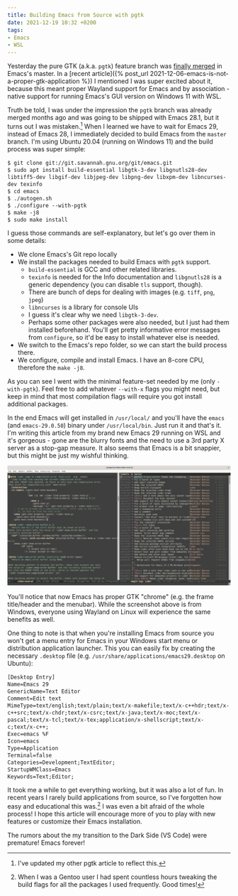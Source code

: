 ```yaml
---
title: Building Emacs from Source with pgtk
date: 2021-12-19 10:32 +0200
tags:
- Emacs
- WSL
---
```


Yesterday the pure GTK (a.k.a. `pgtk`) feature branch was [finally merged](https://www.reddit.com/r/emacs/comments/rj8k32/the_pgtk_pure_gtk_branch_was_merged/) in Emacs's master.
In a [recent article]({% post_url 2021-12-06-emacs-is-not-a-proper-gtk-application %}) I mentioned
I was super excited about it, because this meant proper Wayland support for Emacs and by association - native support
for running Emacs's GUI version on Windows 11 with WSL.

Truth be told, I was under the impression the `pgtk` branch was already merged months ago and was going to be shipped with Emacs 28.1, but it turns out I was mistaken.[^1]
When I learned we have to wait for Emacs 29, instead of Emacs 28, I immediately decided to build Emacs from the `master` branch. I'm using
Ubuntu 20.04 (running on Windows 11) and the build process was super simple:

``` shellsession
$ git clone git://git.savannah.gnu.org/git/emacs.git
$ sudo apt install build-essential libgtk-3-dev libgnutls28-dev libtiff5-dev libgif-dev libjpeg-dev libpng-dev libxpm-dev libncurses-dev texinfo
$ cd emacs
$ ./autogen.sh
$ ./configure --with-pgtk
$ make -j8
$ sudo make install
```

I guess those commands are self-explanatory, but let's go over them in some details:

* We clone Emacs's Git repo locally
* We install the packages needed to build Emacs with `pgtk` support.
  * `build-essential` is GCC and other related libraries.
  * `texinfo` is needed for the Info documentation and `libgnutls28` is a generic dependency (you can disable `tls` support, though).
  * There are bunch of deps for dealing with images (e.g. `tiff`, `png`, `jpeg`)
  * `libncurses` is a library for console UIs
  * I guess it's clear why we need `libgtk-3-dev`.
  * Perhaps some other packages were also needed, but I just had them installed beforehand. You'll get pretty informative error messages from `configure`, so it'd be easy to install whatever else is needed.
* We switch to the Emacs's repo folder, so we can start the build process there.
* We configure, compile and install Emacs. I have an 8-core CPU, therefore the `make -j8`.

As you can see I went with the minimal feature-set needed by me (only `-with-pgtk`). Feel free to add whatever `--with-x` flags you might need, but keep in mind that most
compilation flags will require you got install additional packages.

In the end Emacs will get installed in `/usr/local/` and you'll have the `emacs` (and `emacs-29.0.50`) binary under `/usr/local/bin`. Just run it and that's it. I'm writing this article from my brand new
Emacs 29 running on WSL and it's gorgeous - gone are the blurry fonts and the need to use a 3rd party X server as a stop-gap measure. It also seems that Emacs is a bit snappier, but this might
be just my wishful thinking.

![emacs_with_pgtk.png](/assets/images/emacs_with_pgtk.png)

You'll notice that now Emacs has proper GTK "chrome" (e.g. the frame
title/header and the menubar). While the screenshot above is from Windows,
everyone using Wayland on Linux will experience the same benefits as well.

One thing to note is that when you're installing Emacs from source you won't get a menu entry for Emacs in your Windows start menu or distribution application launcher.
This you can easily fix by creating the necessary `.desktop` file (e.g. `/usr/share/applications/emacs29.desktop` on Ubuntu):

```
[Desktop Entry]
Name=Emacs 29
GenericName=Text Editor
Comment=Edit text
MimeType=text/english;text/plain;text/x-makefile;text/x-c++hdr;text/x-c++src;text/x-chdr;text/x-csrc;text/x-java;text/x-moc;text/x-pascal;text/x-tcl;text/x-tex;application/x-shellscript;text/x-c;text/x-c++;
Exec=emacs %F
Icon=emacs
Type=Application
Terminal=false
Categories=Development;TextEditor;
StartupWMClass=Emacs
Keywords=Text;Editor;
```

It took me a while to get everything working, but it was also a lot of fun. In recent years I rarely build applications from source,
so I've forgotten how easy and educational this was.[^2] I was even a bit afraid of the whole process! I hope this article will encourage
more of you to play with new features or customize their Emacs installation.

The rumors about the my transition to the Dark Side (VS Code) were premature! Emacs forever!

[^1]: I've updated my other pgtk article to reflect this.
[^2]: When I was a Gentoo user I had spent countless hours tweaking the build flags for all the packages I used frequently. Good times!
